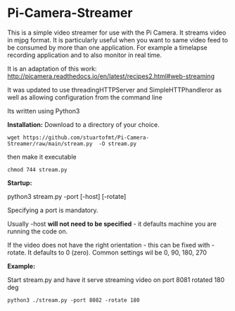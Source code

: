 # Pi-Camera-Streamer

This is a simple video streamer for use with the Pi Camera.  It streams video in mjpg format.
It is particularly useful when you want to same video feed to be consumed by more than one application.  For example a timelapse recording application and to also monitor in real time.


It is an adaptation of this work:
http://picamera.readthedocs.io/en/latest/recipes2.html#web-streaming

It was updated to use threadingHTTPServer and SimpleHTTPhandleror as well as allowing configuration from the command line

Its written using Python3

**Installation:**
Download to a directory of your choice.

`wget https://github.com/stuartofmt/Pi-Camera-Streamer/raw/main/stream.py  -O stream.py`

then make it executable

`chmod 744 stream.py`

**Startup:**

python3 stream.py -port [-host] [-rotate]

Specifying a port is mandatory.

Usually -host **will not need to be specified** - it defaults machine you are running the code on.

If the video does not have the right orientation - this can be fixed with -rotate.  It defaults to 0 (zero).  Common settings wil be 0, 90, 180, 270

**Example:**

Start stream.py and have it serve streaming video on port 8081 rotated 180 deg

`python3 ./stream.py -port 8082 -rotate 180`

